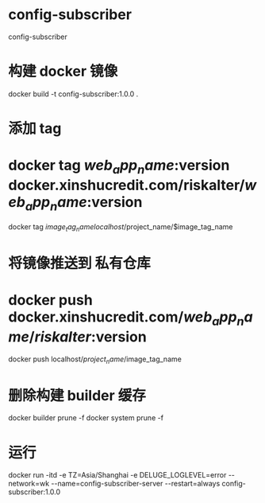 # config-subscriber
config-subscriber

# 构建 docker 镜像
docker build -t config-subscriber:1.0.0 .

# 添加 tag
# docker tag $web_app_name:$version docker.xinshucredit.com/riskalter/$web_app_name:$version
docker tag $image_tag_name localhost/$project_name/$image_tag_name

# 将镜像推送到 私有仓库
# docker push docker.xinshucredit.com/$web_app_name/riskalter:$version
docker push localhost/$project_name/$image_tag_name

# 删除构建 builder 缓存
docker builder prune -f
docker system prune -f

# 运行 
docker run -itd -e TZ=Asia/Shanghai -e DELUGE_LOGLEVEL=error --network=wk --name=config-subscriber-server --restart=always config-subscriber:1.0.0